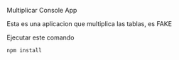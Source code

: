 Multiplicar Console App

Esta es una aplicacion que multiplica las tablas, es FAKE

Ejecutar este comando

```
npm install 

```